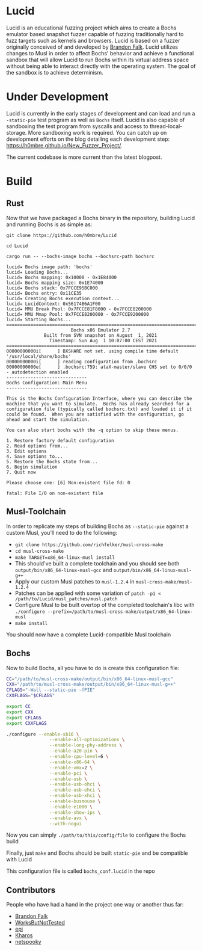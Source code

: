 # Lucid
Lucid is an educational fuzzing project which aims to create a Bochs emulator based snapshot fuzzer capable of fuzzing traditionally hard to fuzz targets such as kernels and browsers. Lucid is based on a fuzzer originally conceived of and developed by [Brandon Falk](https://twitter.com/gamozolabs). Lucid utilizes changes to Musl in order to affect Bochs' behavior and achieve a functional sandbox that will allow Lucid to run Bochs within its virtual address space without being able to interact directly with the operating system. The goal of the sandbox is to achieve determinism. 

# Under Development
Lucid is currently in the early stages of development and can load and run a `-static-pie` test program as well as `Bochs` itself. Lucid is also capable of sandboxing the test program from syscalls and access to thread-local-storage. More sandboxing work is required. You can catch up on development efforts on the blog detailing each development step: https://h0mbre.github.io/New_Fuzzer_Project/.

The current codebase is more current than the latest blogpost.

# Build
## Rust
Now that we have packaged a Bochs binary in the repository, building Lucid and running Bochs is as simple as:

`git clone https://github.com/h0mbre/Lucid`

`cd Lucid`

`cargo run -- --bochs-image bochs --bochsrc-path bochsrc`

```terminal
lucid✦ Bochs image path: 'bochs'
lucid✦ Loading Bochs...
lucid✦ Bochs mapping: 0x10000 - 0x1E84000
lucid✦ Bochs mapping size: 0x1E74000
lucid✦ Bochs stack: 0x7FCCE95BC000
lucid✦ Bochs entry: 0x11CE35
lucid✦ Creating Bochs execution context...
lucid✦ LucidContext: 0x56174B6A1F00
lucid✦ MMU Break Pool: 0x7FCCE81F8000 - 0x7FCCE8200000
lucid✦ MMU Mmap Pool: 0x7FCCE8200000 - 0x7FCCE9200000
lucid✦ Starting Bochs...
========================================================================
                        Bochs x86 Emulator 2.7
              Built from SVN snapshot on August  1, 2021
                Timestamp: Sun Aug  1 10:07:00 CEST 2021
========================================================================
00000000000i[      ] BXSHARE not set. using compile time default '/usr/local/share/bochs'
00000000000i[      ] reading configuration from .bochsrc
00000000000e[      ] .bochsrc:759: ataX-master/slave CHS set to 0/0/0 - autodetection enabled
------------------------------
Bochs Configuration: Main Menu
------------------------------

This is the Bochs Configuration Interface, where you can describe the
machine that you want to simulate.  Bochs has already searched for a
configuration file (typically called bochsrc.txt) and loaded it if it
could be found.  When you are satisfied with the configuration, go
ahead and start the simulation.

You can also start bochs with the -q option to skip these menus.

1. Restore factory default configuration
2. Read options from...
3. Edit options
4. Save options to...
5. Restore the Bochs state from...
6. Begin simulation
7. Quit now

Please choose one: [6] Non-existent file fd: 0

fatal: File I/O on non-existent file
```

## Musl-Toolchain
In order to replicate my steps of building Bochs as `--static-pie` against a custom Musl, you'll need to do the following:
- `git clone https://github.com/richfelker/musl-cross-make`
- `cd musl-cross-make`
- `make TARGET=x86_64-linux-musl install`
- This should've built a complete toolchain and you should see both `output/bin/x86_64-linux-musl-gcc` and `output/bin/x86_64-linux-musl-g++`
- Apply our custom Musl patches to `musl-1.2.4` in `musl-cross-make/musl-1.2.4`
- Patches can be applied with some variation of `patch -p1 < /path/to/Lucid/musl_patches/musl.patch`
- Configure Musl to be built overtop of the completed toolchain's libc with `./configure --prefix=/path/to/musl-cross-make/output/x86_64-linux-musl`
- `make install`

You should now have a complete Lucid-compatible Musl toolchain

## Bochs
Now to build Bochs, all you have to do is create this configuration file:
```bash
CC="/path/to/musl-cross-make/output/bin/x86_64-linux-musl-gcc"
CXX="/path/to/musl-cross-make/output/bin/x86_64-linux-musl-g++"
CFLAGS="-Wall --static-pie -fPIE"
CXXFLAGS="$CFLAGS"

export CC
export CXX
export CFLAGS
export CXXFLAGS

./configure --enable-sb16 \
                --enable-all-optimizations \
                --enable-long-phy-address \
                --enable-a20-pin \
                --enable-cpu-level=6 \
                --enable-x86-64 \
                --enable-vmx=2 \
                --enable-pci \
                --enable-usb \
                --enable-usb-ohci \
                --enable-usb-ehci \
                --enable-usb-xhci \
                --enable-busmouse \
                --enable-e1000 \
                --enable-show-ips \
                --enable-avx \
                --with-nogui
```
Now you can simply `./path/to/this/config/file` to configure the Bochs build

Finally, just `make` and Bochs should be built `static-pie` and be compatible with Lucid

This configuration file is called `bochs_conf.lucid` in the repo

## Contributors
People who have had a hand in the project one way or another thus far:
- [Brandon Falk](https://twitter.com/gamozolabs)
- [WorksButNotTested](https://twitter.com/ButTested)
- [epi](https://twitter.com/epi052)
- [Kharos](https://twitter.com/Kharosx0)
- [netspooky](https://twitter.com/netspooky)
